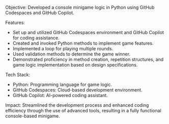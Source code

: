 Objective: Developed a console minigame logic in Python using GitHub Codespaces and GitHub Copilot.

Features:
- Set up and utilized GitHub Codespaces environment and GitHub Copilot for coding assistance.
- Created and invoked Python methods to implement game features.
- Implemented a loop for playing multiple rounds.
- Used validation methods to determine the game winner.
- Demonstrated proficiency in method creation, repetition structures, and game logic implementation based on design specifications.

Tech Stack:
- Python: Programming language for game logic.
- GitHub Codespaces: Cloud-based development environment.
- GitHub Copilot: AI-powered coding assistant.

Impact: 
Streamlined the development process and enhanced coding efficiency through the use of advanced tools, resulting in a fully functional console-based minigame.

